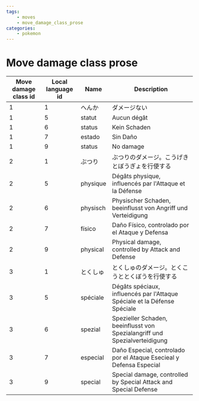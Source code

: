 ```yaml
---
tags:
    - moves
    - move_damage_class_prose
categories:
    - pokemon
---
```


# Move damage class prose

| **Move damage class id** | **Local language id** | **Name** | **Description** |
|--------------------------|-----------------------|----------|-----------------|
| 1                    | 1                 | へんか      | ダメージない                                                                     |
| 1                    | 5                 | statut   | Aucun dégât                                                                |
| 1                    | 6                 | status   | Kein Schaden                                                               |
| 1                    | 7                 | estado   | Sin Daño                                                                   |
| 1                    | 9                 | status   | No damage                                                                  |
| 2                    | 1                 | ぶつり      | ぶつりのダメージ。こうげきとぼうぎょを行使する                                                    |
| 2                    | 5                 | physique | Dégâts physique, influencés par l'Attaque et la Défense                    |
| 2                    | 6                 | physisch | Physischer Schaden, beeinflusst von Angriff und Verteidigung               |
| 2                    | 7                 | físico   | Daño Físico, controlado por el Ataque y Defensa                            |
| 2                    | 9                 | physical | Physical damage, controlled by Attack and Defense                          |
| 3                    | 1                 | とくしゅ     | とくしゅのダメージ。とくこうととくぼうを行使する                                                   |
| 3                    | 5                 | spéciale | Dégâts spéciaux, influencés par l'Attaque Spéciale et la Défense Spéciale  |
| 3                    | 6                 | spezial  | Spezieller Schaden, beeinflusst von Spezialangriff und Spezialverteidigung |
| 3                    | 7                 | especial | Daño Especial, controlado por el Ataque Esecieal y Defensa Especial        |
| 3                    | 9                 | special  | Special damage, controlled by Special Attack and Special Defense           |
